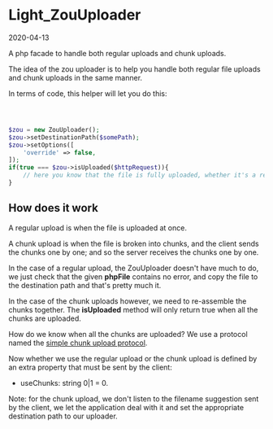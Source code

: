 Light_ZouUploader
================
2020-04-13


A php facade to handle both regular uploads and chunk uploads.


The idea of the zou uploader is to help you handle both regular file uploads and chunk uploads in the same manner.

In terms of code, this helper will let you do this:



```php



$zou = new ZouUploader();
$zou->setDestinationPath($somePath);
$zou->setOptions([
    'override' => false,
]);
if(true === $zou->isUploaded($httpRequest)){
    // here you know that the file is fully uploaded, whether it's a regular upload or a chunk upload
}

```





How does it work
---------------

A regular upload is when the file is uploaded at once.

A chunk upload is when the file is broken into chunks, and the client sends the chunks one by one; and so the server receives the chunks one by one.


In the case of a regular upload, the ZouUploader doesn't have much to do, we just check that the given **phpFile** contains no error,
and copy the file to the destination path and that's pretty much it.


In the case of the chunk uploads however, we need to re-assemble the chunks together. The **isUploaded** method will only return true when all the chunks are uploaded.

How do we know when all the chunks are uploaded? We use a protocol named the [simple chunk upload protocol](https://github.com/lingtalfi/TheBar/blob/master/discussions/simple-chunk-upload-protocol.md).


Now whether we use the regular upload or the chunk upload is defined by an extra property that must be sent by the client:


- useChunks: string 0|1 = 0.



Note: for the chunk upload, we don't listen to the filename suggestion sent by the client, we let the application deal with it and set the 
appropriate destination path to our uploader.
